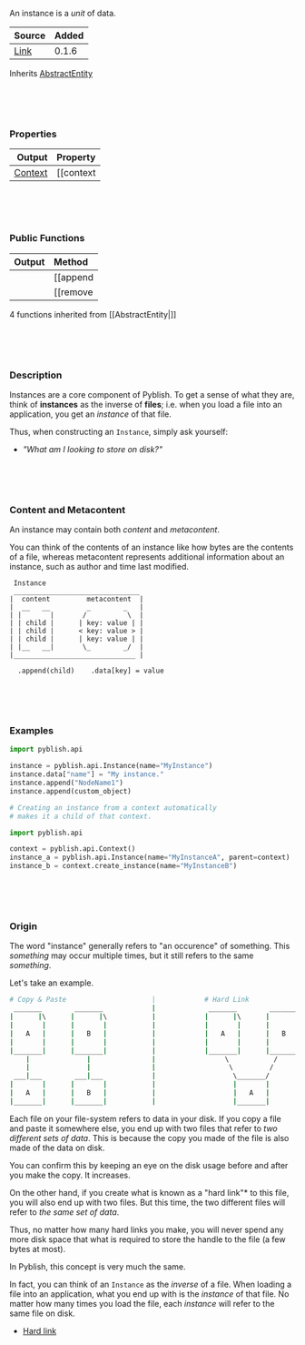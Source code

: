 An instance is a *unit* of data.

| Source     | Added
|------------|---------
|[Link][]    | 0.1.6

Inherits [AbstractEntity](pages/AbstractEntity.md)

[Link]: https://github.com/pyblish/pyblish/blob/6e9bfce6254ea56411af857afa49423a57f7b425/pyblish/plugin.py#L572

<br>
<br>
<br>

### Properties

| Output                           | Property                                       |
|---------------------------------:|:-----------------------------------------------|
| [Context](pages/Context.md) | [[context|Instance.context]]

<br>
<br>
<br>

### Public Functions

| Output        | Method                                                      |
|--------------:|:------------------------------------------------------------|
|               | [[append|Instance.append]](object)
|               | [[remove|Instance.remove]](object)

4 functions inherited from [[AbstractEntity|]]

<br>
<br>
<br>

### Description

Instances are a core component of Pyblish. To get a sense of what they are, think of **instances** as the inverse of **files**; i.e. when you load a file into an application, you get an *instance* of that file.

Thus, when constructing an `Instance`, simply ask yourself:

- *"What am I looking to store on disk?"*

<br>
<br>
<br>

### Content and Metacontent

An instance may contain both *content* and *metacontent*.

You can think of the contents of an instance like how bytes are the contents of a file, whereas metacontent represents additional information about an instance, such as author and time last modified.

```
 Instance
 _______________________________
|  content         metacontent  |
|  __   __         _        _   |
| |       |       /          \  |
| | child |      | key: value | |
| | child |      < key: value > |
| | child |      | key: value | |
| |__   __|       \_        _/  |
|______________________________ |

  .append(child)    .data[key] = value
```

<br>
<br>
<br>

### Examples

```python
import pyblish.api

instance = pyblish.api.Instance(name="MyInstance")
instance.data["name"] = "My instance."
instance.append("NodeName1")
instance.append(custom_object)
```

```python
# Creating an instance from a context automatically
# makes it a child of that context.

import pyblish.api

context = pyblish.api.Context()
instance_a = pyblish.api.Instance(name="MyInstanceA", parent=context)
instance_b = context.create_instance(name="MyInstanceB")
```

<br>
<br>
<br>

### Origin

The word "instance" generally refers to "an occurence" of something. This *something* may occur multiple times, but it still refers to the same *something*.

Let's take an example.

```bash
# Copy & Paste                     |            # Hard Link
 _______        _______            |             _______        _______   
|      |\      |      |\           |            |      |\      |      |\  
|       |      |       |           |            |       |      |       |  
|   A   |      |   B   |           |            |   A   |      |   B   |  
|       |      |       |           |            |       |      |       |  
|_______|      |_______|           |            |_______|      |_______|  
    |              |               |                 \           /
    |              |               |                  \         / 
 ___|___        ___|___            |                   \_______/
|       |      |       |           |                   |       |
|   A   |      |   B   |           |                   |   A   |
|_______|      |_______|           |                   |_______|
```

Each file on your file-system refers to data in your disk. If you copy a file and paste it somewhere else, you end up with two files that refer to *two different sets of data*. This is because the copy you made of the file is also made of the data on disk.

You can confirm this by keeping an eye on the disk usage before and after you make the copy. It increases.

On the other hand, if you create what is known as a "hard link"* to this file, you will also end up with two files. But this time, the two different files will refer to *the same set of data*.

Thus, no matter how many hard links you make, you will never spend any more disk space that what is required to store the handle to the file (a few bytes at most).

In Pyblish, this concept is very much the same.

In fact, you can think of an `Instance` as the *inverse* of a file. When loading a file into an application, what you end up with is the *instance* of that file. No matter how many times you load the file, each *instance* will refer to the same file on disk.

* [Hard link](http://en.wikipedia.org/wiki/Hard_link)
